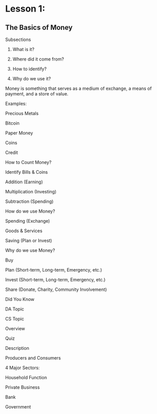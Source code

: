 # Lesson 1:
## The Basics of Money

Subsections
1. What is it?

2. Where did it come from?

3. How to identify?

4. Why do we use it? 

 

Money is something that serves as a medium of exchange, a means of payment, and a store of value. 

Examples: 

Precious Metals 

Bitcoin 

Paper Money 

Coins 

Credit 

How to Count Money? 

Identify Bills & Coins 

Addition (Earning) 

Multiplication (Investing) 

Subtraction (Spending) 

How do we use Money? 

Spending (Exchange) 

Goods & Services 

Saving (Plan or Invest) 

Why do we use Money? 

Buy 

Plan (Short-term, Long-term, Emergency, etc.) 

Invest (Short-term, Long-term, Emergency, etc.) 

Share (Donate, Charity, Community Involvement) 

Did You Know 

DA Topic 

CS Topic 

Overview 

Quiz 

 

Description 

Producers and Consumers 

4 Major Sectors: 

Household Function 

Private Business 

Bank 

Government 

 
